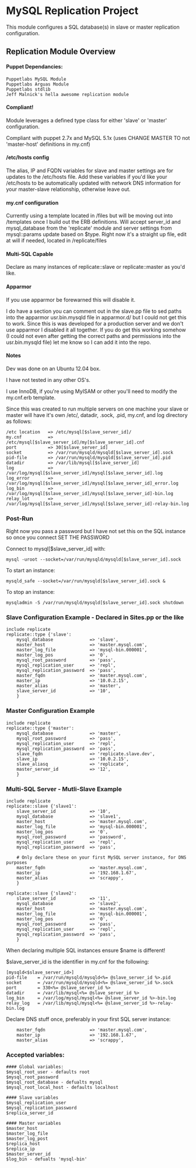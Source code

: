 # MySQL Replication Project
This module configures a SQL database(s) in slave or master replication configuration.

## Replication Module Overview
#### Puppet Dependancies:

	Puppetlabs MySQL Module
	Puppetlabs Arguas Module
	Puppetlabs stdlib
	Jeff Malnick's hella awesome replication module

#### Compliant!
Module leverages a defined type class for either 'slave' or 'master' configuration. 

Compliant with puppet 2.7x and MySQL 5.1x (uses CHANGE MASTER TO not 'master-host' definitions in my.cnf)

#### /etc/hosts config
The alias, IP and FQDN variables for slave and master settings are for updates to the /etc/hosts file. Add these variables if you'd like your /etc/hosts to be automatically updated with network DNS information for your master-slave relationship, otherwise leave out. 

#### my.cnf configuration
Currently using a template located in /files but will be moving out into /templates once I build out the ERB definitions. Will accept server_id and mysql_database
from the 'replicate' module and server settings from mysql::params update based on $type. Right now it's a straight up file, edit at will if needed, located in /replicate/files

#### Multi-SQL Capable
Declare as many instances of replicate::slave or replicate::master as you'd like. 

#### Apparmor
If you use apparmor be forewarned this will disable it. 

I do have a section you can comment out in the slave.pp file to sed paths into the apparmor usr.bin.mysqld file in apparmor.d/ but I could not get this to work.
Since this is was developed for a production server and we don't use apparmor I disabled it all together. If you do get this working somehow (I could not even after getting the 
correct paths and permissions into the usr.bin.mysqld file) let me know so I can add it into the repo. 

#### Notes
Dev was done on an Ubuntu 12.04 box. 

I have not tested in any other OS's. 

I use InnoDB, if you're using MyISAM or other you'll need to modify the my.cnf.erb template.

Since this was created to run multiple servers on one machine your slave or master will have it's own /etc/, datadir, .sock, .pid, my.cnf, and log directory as follows:

	/etc location 	=> /etc/mysql[$slave_server_id]/
	my.cnf			=> /etc/mysql[$slave_server_id]/my[$slave_server_id].cnf
	port			=> 30[$slave_server_id]
	socket			=> /var/run/mysqld/mysqld[$slave_server_id].sock
	pid-file		=> /var/run/mysqld/mysqld[$slave_server_id].pid
	datadir			=> /var/lib/mysql[$slave_server_id]
	log				=> /var/log/mysql[$slave_server_id]/mysql[$slave_server_id].log
	log_error		=> /var/log/mysql[$slave_server_id]/mysql[$slave_server_id]_error.log
	log_bin			=> /var/log/mysql[$slave_server_id]/mysql[$slave_server_id]-bin.log
	relay_lot		=> /var/log/mysql[$slave_server_id]/mysql[$slave_server_id]-relay-bin.log

### Post-Run

Right now you pass a password but I have not set this on the SQL instance so once you connect SET THE PASSWORD

Connect to mysql[$slave_server_id] with:

	mysql -uroot --socket=/var/run/mysqld/mysqld[$slave_server_id].sock 

To start an instance:
	
	mysqld_safe --socket=/var/run/mysqld[$slave_server_id].sock &
	
To stop an instance:

	mysqladmin -S /var/run/mysqld/mysqld[$slave_server_id].sock shutdown		
	
### Slave Configuration Example - Declared in Sites.pp or the like

	include replicate
	replicate::type {'slave':
		mysql_database				=> 'slave',
		master_host 				=> 'master.mysql.com',
		master_log_file				=> 'mysql-bin.000001',
		master_log_pos 				=> '0',
		mysql_root_password 		=> 'pass',
		mysql_replication_user 		=> 'repl',
		mysql_replication_password	=> 'pass',
		master_fqdn					=> 'master.mysql.com',
		master_ip					=> '10.0.2.15',
		master_alias				=> 'master',
		slave_server_id				=> '10',
		}
		
### Master Configuration Example 

	include replicate
	replicate::type {'master':
		mysql_database				=> 'master',
		mysql_root_password 		=> 'pass',
		mysql_replication_user 		=> 'repl',
		mysql_replication_password	=> 'pass',
		slave_fqdn					=> 'replicate.slave.dev', 
		slave_ip					=> '10.0.2.15', 
		slave_aliasq 				=> 'replicate',
		master_server_id			=> '12',
		}
		
### Multi-SQL Server - Mutli-Slave Example

	include replicate
	replicate::slave {'slave1':
		slave_server_id				=> '10',
		mysql_database				=> 'slave1',
		master_host 				=> 'master.mysql.com',
		master_log_file				=> 'mysql-bin.000001',
		master_log_pos 				=> '0',
		mysql_root_password 		=> 'password',
		mysql_replication_user 		=> 'repl',
		mysql_replication_password	=> 'pass',
		
		# Only declare these on your first MySQL server instance, for DNS purposes
		master_fqdn					=> 'master.mysql.com',
		master_ip					=> '192.168.1.67',
		master_alias				=> 'scrappy',
		}

	replicate::slave {'slave2':
		slave_server_id				=> '11',
		mysql_database				=> 'slave2',
		master_host 				=> 'master.mysql.com',
		master_log_file				=> 'mysql-bin.000001',
		master_log_pos 				=> '0',
		mysql_root_password 		=> 'pass',
		mysql_replication_user 		=> 'repl',
		mysql_replication_password	=> 'pass',
		}

When declaring multiple SQL instances ensure $name is different!

$slave_server_id is the identifier in my.cnf for the following:

	[mysqld<$slave_server_id>]
	pid-file 	= /var/run/mysqld/mysqld<%= @slave_server_id %>.pid
	socket   	= /var/run/mysqld/mysqld<%= @slave_server_id %>.sock
	port    	= 330<%= @slave_server_id %>
	datadir 	= /var/lib/mysql<%= @slave_server_id %>
	log_bin 	= /var/log/mysql/mysql<%= @slave_server_id %>-bin.log
	relay_log 	= /var/lib/mysql/mysql<%= @slave_server_id %>-relay-bin.log
	
Declare DNS stuff once, preferably in your first SQL server instance:

		master_fqdn					=> 'master.mysql.com',
		master_ip					=> '192.168.1.67',
		master_alias				=> 'scrappy',
		


### Accepted variables:
	#### Global variables:
	$mysql_root_user - defaults root
	$mysql_root_password 	
	$mysql_root_database - defualts mysql
	$mysql_root_local_host - defaults localhost	
	
	#### Slave variables
	$mysql_replication_user 	
	$mysql_replication_password 
	$replica_server_id			

	#### Master variables
	$master_host				
	$master_log_file		
	$master_log_post
	$replica_host 				
	$replica_ip					
	$master_server_id 					
	$log_bin - defualts 'mysql-bin'			
	
